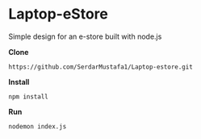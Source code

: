 # Laptop-eStore

Simple design for an e-store built with node.js


**Clone**

```https://github.com/SerdarMustafa1/Laptop-estore.git```

**Install**

```npm install```

**Run**

```nodemon index.js```